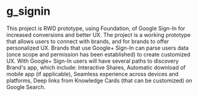 g_signin
========
This project is RWD prototype, using Foundation, of Google Sign-In for increased conversions and better UX. 
The project is a working prototype that allows users to connect with brands, and for brands to offer personalized UX.
Brands that use Google+ Sign-In can parse users data (once scope and permission has been established) to create customized UX. 
With Google+ Sign-In users will have several paths to discovery Brand's app, which include: Interactive Shares, Automatic download of mobile app (if applicable), Seamless experience across devices and platforms, Deep links from Knowledge Cards (that can be customized) on Google Search.
